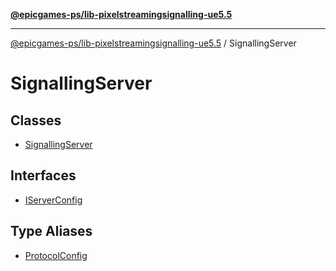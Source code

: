 [**@epicgames-ps/lib-pixelstreamingsignalling-ue5.5**](../README.md)

***

[@epicgames-ps/lib-pixelstreamingsignalling-ue5.5](../README.md) / SignallingServer

# SignallingServer

## Classes

- [SignallingServer](classes/SignallingServer.md)

## Interfaces

- [IServerConfig](interfaces/IServerConfig.md)

## Type Aliases

- [ProtocolConfig](type-aliases/ProtocolConfig.md)
